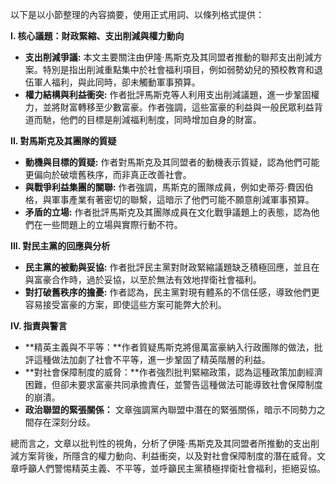 以下是以小節整理的內容摘要，使用正式用詞、以條列格式提供：

**I. 核心議題：財政緊縮、支出削減與權力動向**

*   **支出削減爭議:** 本文主要關注由伊隆·馬斯克及其同盟者推動的聯邦支出削減方案。特別是指出削減重點集中於社會福利項目，例如弱勢幼兒的預校教育和退伍軍人福利，與此同時，卻未觸動軍事預算。
*   **權力結構與利益衝突:** 作者批評馬斯克等人利用支出削減議題，進一步鞏固權力，並將財富轉移至少數富豪。作者強調，這些富豪的利益與一般民眾利益背道而馳，他們的目標是削減福利制度，同時增加自身的財富。

**II. 對馬斯克及其團隊的質疑**

*   **動機與目標的質疑:** 作者對馬斯克及其同盟者的動機表示質疑，認為他們可能更偏向於破壞舊秩序，而非真正改善社會。
*   **與戰爭利益集團的關聯:** 作者強調，馬斯克的團隊成員，例如史蒂芬·費因伯格，與軍事產業有著密切的聯繫，這暗示了他們可能不願意削減軍事預算。
*   **矛盾的立場:** 作者批評馬斯克及其團隊成員在文化戰爭議題上的表態，認為他們在一些問題上的立場與實際行動不符。

**III. 對民主黨的回應與分析**

*   **民主黨的被動與妥協:** 作者批評民主黨對財政緊縮議題缺乏積極回應，並且在與富豪合作時，過於妥協，以至於無法有效地捍衛社會福利。
*   **對打破舊秩序的擔憂:** 作者認為，民主黨對現有體系的不信任感，導致他們更容易接受富豪的方案，即使這些方案可能弊大於利。

**IV. 指責與警言**

*   **精英主義與不平等：**作者質疑馬斯克將億萬富豪納入行政團隊的做法，批評這種做法加劇了社會不平等，進一步鞏固了精英階層的利益。
*   **對社會保障制度的威脅：**作者強烈批判緊縮政策，認為這種政策加劇經濟困難，但卻未要求富豪共同承擔責任，並警告這種做法可能導致社會保障制度的崩潰。
*   **政治聯盟的緊張關係：** 文章強調黨內聯盟中潛在的緊張關係，暗示不同勢力之間存在深刻分歧。

總而言之，文章以批判性的視角，分析了伊隆·馬斯克及其同盟者所推動的支出削減方案背後，所隱含的權力動向、利益衝突，以及對社會保障制度的潛在威脅。文章呼籲人們警惕精英主義、不平等，並呼籲民主黨積極捍衛社會福利，拒絕妥協。